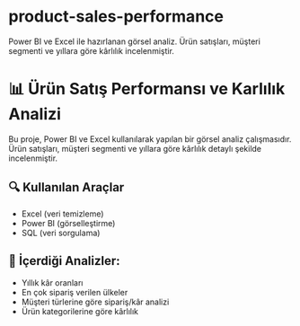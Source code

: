 # product-sales-performance
Power BI ve Excel ile hazırlanan görsel analiz. Ürün satışları, müşteri segmenti ve yıllara göre kârlılık incelenmiştir.

# 📊 Ürün Satış Performansı ve Karlılık Analizi

Bu proje, Power BI ve Excel kullanılarak yapılan bir görsel analiz çalışmasıdır.  
Ürün satışları, müşteri segmenti ve yıllara göre kârlılık detaylı şekilde incelenmiştir.

## 🔍 Kullanılan Araçlar
- Excel (veri temizleme)
- Power BI (görselleştirme)
- SQL (veri sorgulama)

## 🧠 İçerdiği Analizler:
- Yıllık kâr oranları
- En çok sipariş verilen ülkeler
- Müşteri türlerine göre sipariş/kâr analizi
- Ürün kategorilerine göre kârlılık

